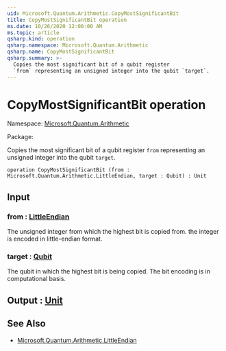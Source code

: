 ```yaml
---
uid: Microsoft.Quantum.Arithmetic.CopyMostSignificantBit
title: CopyMostSignificantBit operation
ms.date: 10/26/2020 12:00:00 AM
ms.topic: article
qsharp.kind: operation
qsharp.namespace: Microsoft.Quantum.Arithmetic
qsharp.name: CopyMostSignificantBit
qsharp.summary: >-
  Copies the most significant bit of a qubit register
  `from` representing an unsigned integer into the qubit `target`.
---
```


# CopyMostSignificantBit operation

Namespace: [Microsoft.Quantum.Arithmetic](xref:Microsoft.Quantum.Arithmetic)

Package: [](https://nuget.org/packages/)


Copies the most significant bit of a qubit register`from` representing an unsigned integer into the qubit `target`.

```qsharp
operation CopyMostSignificantBit (from : Microsoft.Quantum.Arithmetic.LittleEndian, target : Qubit) : Unit
```


## Input

### from : [LittleEndian](xref:Microsoft.Quantum.Arithmetic.LittleEndian)

The unsigned integer from which the highest bit is copied from.the integer is encoded in little-endian format.


### target : [Qubit](xref:microsoft.quantum.lang-ref.qubit)

The qubit in which the highest bit is being copied. The bit encoding isin computational basis.



## Output : [Unit](xref:microsoft.quantum.lang-ref.unit)



## See Also

- [Microsoft.Quantum.Arithmetic.LittleEndian](xref:Microsoft.Quantum.Arithmetic.LittleEndian)